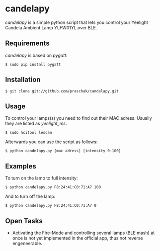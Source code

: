 # candelapy
*candelapy* is a simple python script that lets you control your Yeelight Candela Ambient Lamp YLFW01YL over BLE.

Requirements
------------

*candelapy* is based on *pygatt*:

    $ sudo pip install pygatt
    
Installation
------------

    $ git clone git://github.com/praschak/candelapy.git
    
Usage
-----

To control your lamps(s) you need to find out their MAC adress. Usually they are listed as *yeelight_ms*.

    $ sudo hcitool lescan

Afterwards you can use the script as follows:

    $ python candelapy.py [mac adress] [intensity 0-100]
    
Examples
--------

To turn on the lamp to full intensity:

    $ python candelapy.py F8:24:41:C0:71:A7 100
    
And to turn off the lamp:

    $ python candelapy.py F8:24:41:C0:71:A7 0
    
Open Tasks
----------
- Activating the Fire-Mode and controlling several lamps (BLE mash) at once is not yet implemented in the official app, thus not reverse engeneerable.
